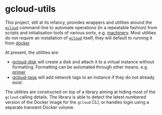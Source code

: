 # gcloud-utils

This project, still at its infancy, provides wrappers and utilities around the
[`gcloud`][gcloud] command-line to automate operations (in a repeatable fashion)
from scripts and initialisation tools of various sorts, e.g. [machinery]. Most
utilities do not require an installation of [`gcloud`][gcloud] itself, they will
default to running it from [docker][gcloud-docker]

  [gcloud]: https://cloud.google.com/sdk/gcloud
  [machinery]: https://github.com/efrecon/machinery
  [gcloud-docker]: https://hub.docker.com/r/google/cloud-sdk/

At present, the utilities are:

* [gcloud-disk](./gcloud-disk.sh) will create a disk and attach it to a virtual
  instance without formatting. Formatting can be automated through other means,
  e.g. [primer](https://github.com/efrecon/primer)
* [gcloud-tags](./gcloud-tags.sh) will add network tags to an instance if they
  do not already exist.

The utilities are constructed on top of a library aiming at hiding most of the
`gcloud` calling details. The library is able to detect the latest numbered
version of the Docker image for the `gcloud` CLI, or handles login using a
separate transient Docker volume.
